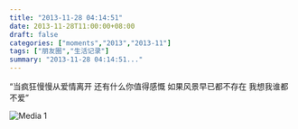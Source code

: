 ```yaml
---
title: "2013-11-28 04:14:51"
date: 2013-11-28T11:00:00+08:00
draft: false
categories: ["moments","2013","2013-11"]
tags: ["朋友圈","生活记录"]
summary: "2013-11-28 04:14:51..."
---
```


“当疯狂慢慢从爱情离开
还有什么你值得感慨
如果风景早已都不存在
我想我谁都不爱”

![Media 1](/Moments/photos/2013-11-28/201311280414510.jpg)
